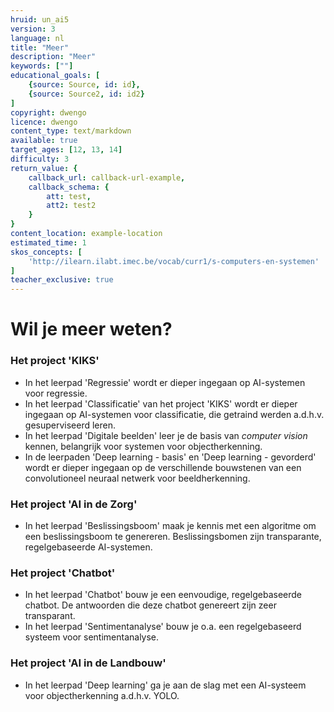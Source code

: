 ```yaml
---
hruid: un_ai5
version: 3
language: nl
title: "Meer"
description: "Meer"
keywords: [""]
educational_goals: [
    {source: Source, id: id}, 
    {source: Source2, id: id2}
]
copyright: dwengo
licence: dwengo
content_type: text/markdown
available: true
target_ages: [12, 13, 14]
difficulty: 3
return_value: {
    callback_url: callback-url-example,
    callback_schema: {
        att: test,
        att2: test2
    }
}
content_location: example-location
estimated_time: 1
skos_concepts: [
    'http://ilearn.ilabt.imec.be/vocab/curr1/s-computers-en-systemen'
]
teacher_exclusive: true
---
```


# Wil je meer weten?

### Het project 'KIKS'
- In het leerpad 'Regressie' wordt er dieper ingegaan op AI-systemen voor regressie.
- In het leerpad 'Classificatie' van het project 'KIKS' wordt er dieper ingegaan op AI-systemen voor classificatie, die getraind werden a.d.h.v. gesuperviseerd leren.
- In het leerpad 'Digitale beelden' leer je de basis van *computer vision* kennen, belangrijk voor systemen voor objectherkenning.
- In de leerpaden 'Deep learning - basis' en 'Deep learning - gevorderd' wordt er dieper ingegaan op de verschillende bouwstenen van een convolutioneel neuraal netwerk voor beeldherkenning. 

### Het project 'AI in de Zorg'
- In het leerpad 'Beslissingsboom' maak je kennis met een algoritme om een beslissingsboom te genereren. Beslissingsbomen zijn transparante, regelgebaseerde AI-systemen.

### Het project 'Chatbot'
- In het leerpad 'Chatbot' bouw je een eenvoudige, regelgebaseerde chatbot. De antwoorden die deze chatbot genereert zijn zeer transparant.
- In het leerpad 'Sentimentanalyse' bouw je o.a. een regelgebaseerd systeem voor sentimentanalyse. 

### Het project 'AI in de Landbouw'
- In het leerpad 'Deep learning' ga je aan de slag met een AI-systeem voor objectherkenning a.d.h.v. YOLO.

